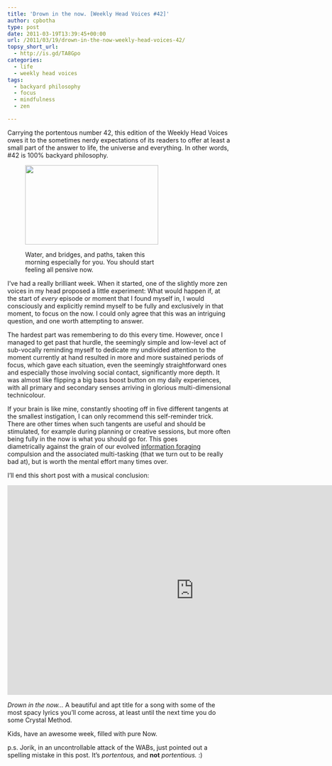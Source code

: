 ```yaml
---
title: 'Drown in the now. [Weekly Head Voices #42]'
author: cpbotha
type: post
date: 2011-03-19T13:39:45+00:00
url: /2011/03/19/drown-in-the-now-weekly-head-voices-42/
topsy_short_url:
  - http://is.gd/TA8Gpo
categories:
  - life
  - weekly head voices
tags:
  - backyard philosophy
  - focus
  - mindfulness
  - zen

---
```

<div>
  <p>
    Carrying the portentous number 42, this edition of the Weekly Head Voices owes it to the sometimes nerdy expectations of its readers to offer at least a small part of the answer to life, the universe and everything. In other words, #42 is 100% backyard philosophy.
  </p><figure id="attachment_1306" aria-describedby="caption-attachment-1306" style="width: 300px" class="wp-caption aligncenter"><a href="http://cpbotha.net/wp-content/uploads/2011/03/paths_and_water_of_intrigue.jpg" data-rel="lightbox-image-0" data-rl_title="" data-rl_caption="" title="">
  
  <img data-attachment-id="1306" data-permalink="https://cpbotha.net/2011/03/19/drown-in-the-now-weekly-head-voices-42/paths_and_water_of_intrigue-2/" data-orig-file="https://cpbotha.net/wp-content/uploads/2011/03/paths_and_water_of_intrigue.jpg" data-orig-size="1024,613" data-comments-opened="1" data-image-meta="{&quot;aperture&quot;:&quot;0&quot;,&quot;credit&quot;:&quot;&quot;,&quot;camera&quot;:&quot;&quot;,&quot;caption&quot;:&quot;&quot;,&quot;created_timestamp&quot;:&quot;0&quot;,&quot;copyright&quot;:&quot;&quot;,&quot;focal_length&quot;:&quot;0&quot;,&quot;iso&quot;:&quot;0&quot;,&quot;shutter_speed&quot;:&quot;0&quot;,&quot;title&quot;:&quot;&quot;}" data-image-title="paths_and_water_of_intrigue" data-image-description="" data-medium-file="https://cpbotha.net/wp-content/uploads/2011/03/paths_and_water_of_intrigue-300x179.jpg" data-large-file="https://cpbotha.net/wp-content/uploads/2011/03/paths_and_water_of_intrigue.jpg" class="size-medium wp-image-1306" title="paths_and_water_of_intrigue" src="http://cpbotha.net/wp-content/uploads/2011/03/paths_and_water_of_intrigue-300x179.jpg" alt="" width="300" height="179" srcset="https://cpbotha.net/wp-content/uploads/2011/03/paths_and_water_of_intrigue-300x179.jpg 300w, https://cpbotha.net/wp-content/uploads/2011/03/paths_and_water_of_intrigue.jpg 1024w" sizes="(max-width: 300px) 85vw, 300px" /></a><figcaption id="caption-attachment-1306" class="wp-caption-text">Water, and bridges, and paths, taken this morning especially for you. You should start feeling all pensive now.</figcaption></figure> 
  
  <p>
    I&#8217;ve had a really brilliant week. When it started, one of the slightly more zen voices in my head proposed a little experiment: What would happen if, at the start of <em>every</em> episode or moment that I found myself in, I would consciously and explicitly remind myself to be fully and exclusively in that moment, to focus on the now. I could only agree that this was an intriguing question, and one worth attempting to answer.
  </p>
  
  <p>
    The hardest part was remembering to do this every time. However, once I managed to get past that hurdle, the seemingly simple and low-level act of sub-vocally reminding myself to dedicate my undivided attention to the moment currently at hand resulted in more and more sustained periods of focus, which gave each situation, even the seemingly straightforward ones and especially those involving social contact, significantly more depth. It was almost like flipping a big bass boost button on my daily experiences, with all primary and secondary senses arriving in glorious multi-dimensional technicolour.
  </p>
  
  <p>
    If your brain is like mine, constantly shooting off in five different tangents at the smallest instigation, I can only recommend this self-reminder trick. There are other times when such tangents are useful and should be stimulated, for example during planning or creative sessions, but more often being fully in the now is what you should go for. This goes diametrically against the grain of our evolved <a title="wikipedia on information foraging" href="http://en.wikipedia.org/wiki/Information_foraging">information foraging</a> compulsion and the associated multi-tasking (that we turn out to be really bad at), but is worth the mental effort many times over.
  </p>
  
  <p>
    I&#8217;ll end this short post with a musical conclusion:
  </p>
  
  <div class="jetpack-video-wrapper">
    <span class="embed-youtube" style="text-align:center; display: block;"><iframe class='youtube-player' type='text/html' width='840' height='473' src='https://www.youtube.com/embed/1GLIoUtWHcY?version=3&#038;rel=1&#038;fs=1&#038;autohide=2&#038;showsearch=0&#038;showinfo=1&#038;iv_load_policy=1&#038;wmode=transparent' allowfullscreen='true' style='border:0;'></iframe></span>
  </div>
  
  <p>
    <em>Drown in the now&#8230;</em> A beautiful and apt title for a song with some of the most spacy lyrics you&#8217;ll come across, at least until the next time you do some Crystal Method.
  </p>
  
  <p>
    Kids, have an awesome week, filled with pure Now.
  </p>
  
  <p>
    p.s. Jorik, in an uncontrollable attack of the WABs, just pointed out a spelling mistake in this post. It&#8217;s <em>portentous,</em> and <strong>not</strong> <em>portentious.</em> :)
  </p>
</div>